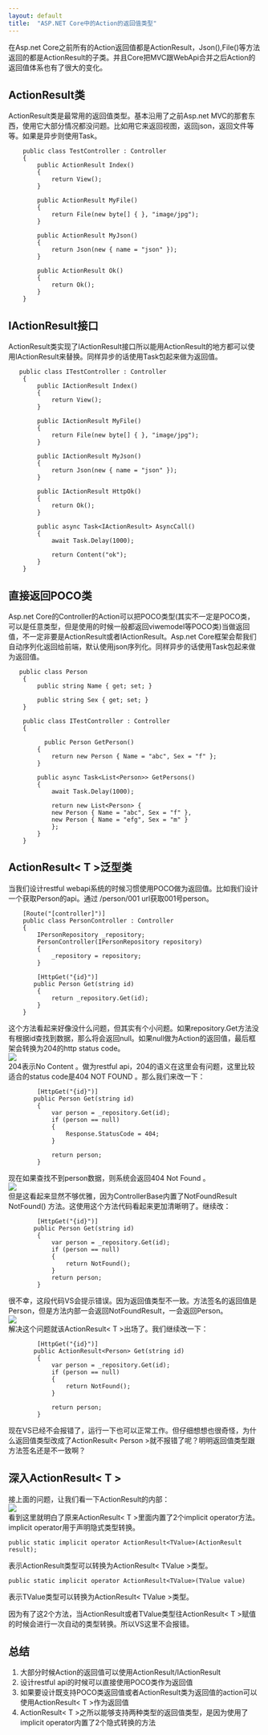 ```yaml
---
layout: default
title:  "ASP.NET Core中的Action的返回值类型"
---
```

在Asp.net Core之前所有的Action返回值都是ActionResult，Json(),File()等方法返回的都是ActionResult的子类。并且Core把MVC跟WebApi合并之后Action的返回值体系也有了很大的变化。
## ActionResult类
ActionResult类是最常用的返回值类型。基本沿用了之前Asp.net MVC的那套东西，使用它大部分情况都没问题。比如用它来返回视图，返回json，返回文件等等。如果是异步则使用Task<ActionResult>。
```
    public class TestController : Controller
    {
        public ActionResult Index()
        {
            return View();
        }

        public ActionResult MyFile()
        {
            return File(new byte[] { }, "image/jpg");
        }

        public ActionResult MyJson()
        {
            return Json(new { name = "json" });
        }

        public ActionResult Ok()
        {
            return Ok();
        }
    }
```
## IActionResult接口
ActionResult类实现了IActionResult接口所以能用ActionResult的地方都可以使用IActionResult来替换。同样异步的话使用Task包起来做为返回值。
```
   public class ITestController : Controller
    {
        public IActionResult Index()
        {
            return View();
        }

        public IActionResult MyFile()
        {
            return File(new byte[] { }, "image/jpg");
        }

        public IActionResult MyJson()
        {
            return Json(new { name = "json" });
        }

        public IActionResult HttpOk()
        {
            return Ok();
        }

        public async Task<IActionResult> AsyncCall()
        {
            await Task.Delay(1000);

            return Content("ok");
        }
    }
```
## 直接返回POCO类
Asp.net Core的Controller的Action可以把POCO类型(其实不一定是POCO类，可以是任意类型，但是使用的时候一般都返回viwemodel等POCO类)当做返回值，不一定非要是ActionResult或者IActionResult。Asp.net Core框架会帮我们自动序列化返回给前端，默认使用json序列化。同样异步的话使用Task包起来做为返回值。
```
   public class Person
    {
        public string Name { get; set; }

        public string Sex { get; set; }
    }

    public class ITestController : Controller
    {

          public Person GetPerson()
        {
            return new Person { Name = "abc", Sex = "f" };
        }

        public async Task<List<Person>> GetPersons()
        {
            await Task.Delay(1000);

            return new List<Person> {
            new Person { Name = "abc", Sex = "f" },
            new Person { Name = "efg", Sex = "m" }
            };
        }
    }
```
## ActionResult< T >泛型类
当我们设计restful webapi系统的时候习惯使用POCO做为返回值。比如我们设计一个获取Person的api。通过 /person/001 url获取001号person。
```
    [Route("[controller]")]
    public class PersonController : Controller
    {
        IPersonRepository _repository;
        PersonController(IPersonRepository repository) 
        {
            _repository = repository;
        }

        [HttpGet("{id}")]
       public Person Get(string id)
        {
            return _repository.Get(id);
        }
    }
```
这个方法看起来好像没什么问题，但其实有个小问题。如果repository.Get方法没有根据id查找到数据，那么将会返回null。如果null做为Action的返回值，最后框架会转换为204的http status code。    
![](https://s1.ax1x.com/2020/04/19/JKOUtf.md.png)       
204表示No Content 。做为restful api，204的语义在这里会有问题，这里比较适合的status code是404 NOT FOUND 。那么我们来改一下：
```
        [HttpGet("{id}")]
       public Person Get(string id)
        {
            var person = _repository.Get(id);
            if (person == null)
            {
                Response.StatusCode = 404;
            }

            return person;
        }
```
现在如果查找不到person数据，则系统会返回404 Not Found 。    
![](https://s1.ax1x.com/2020/04/19/JKOUtf.md.png)    
但是这看起来显然不够优雅，因为ControllerBase内置了NotFoundResult NotFound() 方法。这使用这个方法代码看起来更加清晰明了。继续改：
```
        [HttpGet("{id}")]
       public Person Get(string id)
        {
            var person = _repository.Get(id);
            if (person == null)
            {
                return NotFound();
            }
            return person;
        }
```
很不幸，这段代码VS会提示错误。因为返回值类型不一致。方法签名的返回值是Person，但是方法内部一会返回NotFoundResult，一会返回Person。    
![](https://s1.ax1x.com/2020/04/19/JKOw9S.png)    
解决这个问题就该ActionResult< T >出场了。我们继续改一下：
```
        [HttpGet("{id}")]
       public ActionResult<Person> Get(string id)
        {
            var person = _repository.Get(id);
            if (person == null)
            {
                return NotFound();
            }

            return person;
        }
```
现在VS已经不会报错了，运行一下也可以正常工作。但仔细想想也很奇怪，为什么返回值类型改成了ActionResult< Person >就不报错了呢？明明返回值类型跟方法签名还是不一致啊？
## 深入ActionResult< T >
接上面的问题，让我们看一下ActionResult的内部：     
![](https://s1.ax1x.com/2020/04/19/JKO01g.md.png)     
看到这里就明白了原来ActionResult< T >里面内置了2个implicit operator方法。implicit operator用于声明隐式类型转换。
```
public static implicit operator ActionResult<TValue>(ActionResult result); 
```
表示ActionResult类型可以转换为ActionResult< TValue >类型。
```
public static implicit operator ActionResult<TValue>(TValue value)
```
表示TValue类型可以转换为ActionResult< TValue >类型。    
    
因为有了这2个方法，当ActionResult或者TValue类型往ActionResult< T >赋值的时候会进行一次自动的类型转换。所以VS这里不会报错。
## 总结
1. 大部分时候Action的返回值可以使用ActionResult/IActionResult
2. 设计restful api的时候可以直接使用POCO类作为返回值
3. 如果要设计既支持POCO类返回值或者ActionResult类为返回值的action可以使用ActionResult< T >作为返回值
4. ActionResult< T >之所以能够支持两种类型的返回值类型，是因为使用了implicit operator内置了2个隐式转换的方法